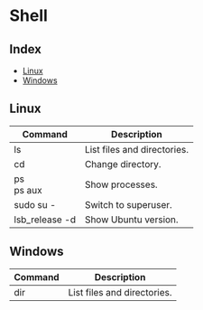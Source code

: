# Shell

## Index

* [Linux](#linux)
* [Windows](#windows)

## Linux

| Command        | Description                 |
|----------------|-----------------------------|
| ls             | List files and directories. |
| cd             | Change directory.           |
| ps<br>ps aux   | Show processes.             |
| sudo su -      | Switch to superuser.        |
| lsb_release -d | Show Ubuntu version.        |

## Windows

| Command        | Description                 |
|----------------|-----------------------------|
| dir            | List files and directories. |
